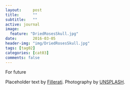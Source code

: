 ```yaml
---
layout:     post
title:      ""
subtitle:   ""
active: journal
image:
  feature: "DriedRosesSkull.jpg"
date:       2016-03-05 
header-img: "img/DriedRosesSkull.jpg"
tags: [tag02]
categories: [cat03]
comments: false
---
```


<p>For future</p>

<p>Placeholder text by <a href="http://www.fillerati.com/">Fillerati</a>. Photography by <a href="https://unsplash.com">UNSPLASH</a>.</p>
